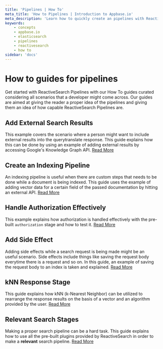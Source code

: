 ```yaml
---
title: 'Pipelines | How To'
meta_title: 'How to Pipelines | Introduction to Appbase.io'
meta_description: 'Learn how to quickly create an pipelines with ReactiveSearch'
keywords:
    - concepts
    - appbase.io
    - elasticsearch
    - pipelines
    - reactivesearch
    - how to
sidebar: 'docs'
---
```


# How to guides for pipelines

Get started with ReactiveSearch Pipelines with our How To guides curated considering all scenarios that a developer might come across. Our guides are aimed at giving the reader a proper idea of the pipelines and giving them an idea of how capable ReactiveSearch Pipelines are.

## Add External Search Results

This example covers the scenario where a person might want to include external results into the querytranslate response. This guide explains how this can be done by using an example of adding external results by accessing Google's Knowledge Graph API. [Read More](add-external-search-results)

## Create an Indexing Pipeline

An indexing pipeline is useful when there are custom steps that needs to be done while a document is being indexed. This guide uses the example of adding vector data for a certain field of the passed documentation by hitting an external API. [Read More](create-an-indexing-pipeline)

## Handle Authorization Effectively

This example explains how authorization is handled effectively with the pre-built `authorization` stage and how to test it. [Read More](handle-authorization-effectively)

## Add Side Effect

Adding side effects while a search request is being made might be an useful scenario. Side effects include things like saving the request body everytime there is a request and so on. In this guide, an example of saving the request body to an index is taken and explained. [Read More](add-side-effect-search-query)

## kNN Response Stage

This guide explains how kNN (k-Nearest Neighbor) can be utilized to rearrange the response results on the basis of a vector and an algorithm provided by the user. [Read More](knn-response-stage)

## Relevant Search Stages

Making a proper search pipeline can be a hard task. This guide explains how to use all the pre-built plugins provided by ReactiveSearch in order to make a **relevant** search pipeline. [Read More](relevant-search-stages)
